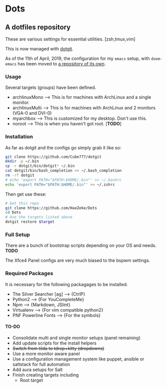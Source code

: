 # Dots
## A dotfiles repository

These are various settings for essential utilities. [zsh,tmux,vim]

This is now managed with [dotgit](https://github.com/kobus-v-schoor/dotgit).

As of the 11th of April, 2019, the configuration for my `emacs` setup, with `doom-emacs` has been moved to [a repository of its own](https://github.com/HaoZeke/dotDoom).
### Usage
Several targets (groups) have been defined.

* archlinuxMono --> This is for machines with ArchLinux and a single monitor.
* archlinuxMulti --> This is for machines with ArchLinux and 2 monitors (VGA-0 and DVI-0)
* myarchbox --> This is customized for my desktop. Don't use this.
* noroot --> This is when you haven't got root. [**TODO**]



### Installation

As far as dotgit and the configs go simply grab it like so:

```bash
git clone https://github.com/Cube777/dotgit
mkdir -p ~/.bin
cp -r dotgit/bin/dotgit* ~/.bin
cat dotgit/bin/bash_completion >> ~/.bash_completion
rm -rf dotgit
# echo 'export PATH="$PATH:$HOME/.bin"' >> ~/.bashrc
echo 'export PATH="$PATH:$HOME/.bin"' >> ~/.zshrc
```

Then get use these:

```bash
# Get this repo
git clone https://github.com/HaoZeke/Dots
cd Dots
# Use the targets listed above
dotgit restore $target
```

### Full Setup
There are a bunch of bootstrap scripts depending on your OS and needs.
**TODO**

The Xfce4 Panel configs are very much biased to the bspwm settings.

### Required Packages
It is necessary for the following packagages to be installed.
* The Silver Searcher [ag] --> {CtrlP}
* Python2 --> {For YouCompleteMe}
* Npm --> {Markdown, JSlint}
* Virtualenv --> {For vim compatible python2}
* PNF Powerline Fonts --> {For the symbols}


#### TO-DO

* Consolidate multi and single monitor setups (panel remaining)
* Add update scripts for the install helpers
* ~~Switch from tilda to tdrop+kitty (dropdowns)~~
* Use a more monitor aware panel
* Use a configuration management system like puppet, ansible or saltstack for full automation
* Add aura setups for Salt
* Finish creating targets including
  + Root target
